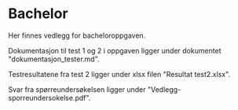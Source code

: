 # Bachelor
Her finnes vedlegg for bacheloroppgaven. 

Dokumentasjon til test 1 og 2 i oppgaven ligger under dokumentet "dokumentasjon_tester.md".

Testresultatene fra test 2 ligger under xlsx filen "Resultat test2.xlsx".

Svar fra spørreundersøkelsen ligger under "Vedlegg-sporreundersokelse.pdf".
